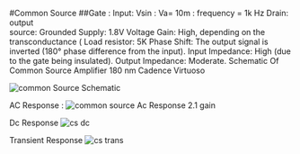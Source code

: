#Common Source
##Gate : Input:  Vsin : Va= 10m
            : frequency = 1k Hz
Drain: output         
source: Grounded 
Supply: 1.8V
Voltage Gain: High, depending on the transconductance (
Load resistor: 5K
Phase Shift: The output signal is inverted (180° phase difference from the input).
Input Impedance: High (due to the gate being insulated).
Output Impedance: Moderate.
Schematic Of Common Source Amplifier 180 nm Cadence Virtuoso 

![common Source Schematic](https://github.com/user-attachments/assets/6cce001d-f513-48f6-8b33-5a7a8f1ca82c)

AC Response : 
![common source Ac Response 2.1 gain](https://github.com/user-attachments/assets/6cb03187-2c66-412b-9a3d-d5ca2d072c94)

Dc Response
![cs dc](https://github.com/user-attachments/assets/459e01fb-bc6c-431c-8ae0-dbc3a606be96)

Transient Response 
![cs trans](https://github.com/user-attachments/assets/7ddd3fda-e4b0-4489-b600-f7d2e2902ea3)

